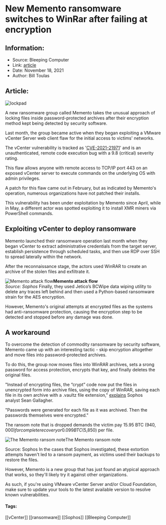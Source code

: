 # New Memento ransomware switches to WinRar after failing at encryption
### 

## Information:
+ Source: Bleeping Computer
+ Link: [article](https://www.bleepingcomputer.com/news/security/new-memento-ransomware-switches-to-winrar-after-failing-at-encryption/)
+ Date: November 18, 2021
+ Author: Bill Toulas


## Article:
![lockpad](https://www.bleepstatic.com/content/hl-images/2021/10/11/padlock.jpg?rand=1550384843)


A new ransomware group called Memento takes the unusual approach of locking files inside password-protected archives after their encryption method kept being detected by security software.


Last month, the group became active when they began exploiting a VMware vCenter Server web client flaw for the initial access to victims' networks.


The vCenter vulnerability is tracked as '[CVE-2021-21971](https://nvd.nist.gov/vuln/detail/CVE-2021-21972)' and is an unauthenticated, remote code execution bug with a 9.8 (critical) severity rating.


This flaw allows anyone with remote access to TCP/IP port 443 on an exposed vCenter server to execute commands on the underlying OS with admin privileges.


A patch for this flaw came out in February, but as indicated by Memento's operation, numerous organizations have not patched their installs.


This vulnerability has been under exploitation by Memento since April, while in May, a different actor was spotted exploiting it to install XMR miners via PowerShell commands.


Exploiting vCenter to deploy ransomware
---------------------------------------


Memento launched their ransomware operation last month when they began vCenter to extract administrative credentials from the target server, establish persistence through scheduled tasks, and then use RDP over SSH to spread laterally within the network.


After the reconnaissance stage, the actors used WinRAR to create an archive of the stolen files and exfiltrate it.



![Memento attack flow](https://www.bleepstatic.com/images/news/u/1220909/Diagrams/memento-flow.png)**Memento attack flow**  
*Source: Sophos*
Finally, they used Jetico’s BCWipe data wiping utility to delete any traces left behind and then used a Python-based ransomware strain for the AES encryption.


However, Memento's original attempts at encrypted files as the systems had anti-ransomware protection, causing the encryption step to be detected and stopped before any damage was done.


A workaround
------------


To overcome the detection of commodity ransomware by security software, Memento came up with an interesting tactic - skip encryption altogether and move files into password-protected archives.


To do this, the group now moves files into WinRAR archives, sets a srong password for access protection, encrypts that key, and finally deletes the original files.


"Instead of encrypting files, the “crypt” code now put the files in unencrypted form into archive files, using the copy of WinRAR, saving each file in its own archive with a .vaultz file extension," [explains](https://news.sophos.com/en-us/2021/11/18/new-ransomware-actor-uses-password-protected-archives-to-bypass-encryption-protection/) Sophos analyst Sean Gallagher.


"Passwords were generated for each file as it was archived. Then the passwords themselves were encrypted."


The ransom note that is dropped demands the victim pay 15.95 BTC ($940,000) for complete recovery or 0.099 BTC ($5,850) per file.



![The Memento ransom note](https://www.bleepstatic.com/images/news/u/1220909/ransomware/ransom%20note(1).png)The Memento ransom note  

Source: Sophos
In the cases that Sophos investigated, these extortion attempts haven't led to a ransom payment, as victims used their backups to restore the files.


However, Memento is a new group that has just found an atypical approach that works, so they'll likely try it against other organizations.


As such, if you're using VMware vCenter Server and/or Cloud Foundation, make sure to update your tools to the latest available version to resolve known vulnerabilities.




#### Tags:
[[vCenter]] [[ransomware]] [[Sophos]] [[Bleeping Computer]]
